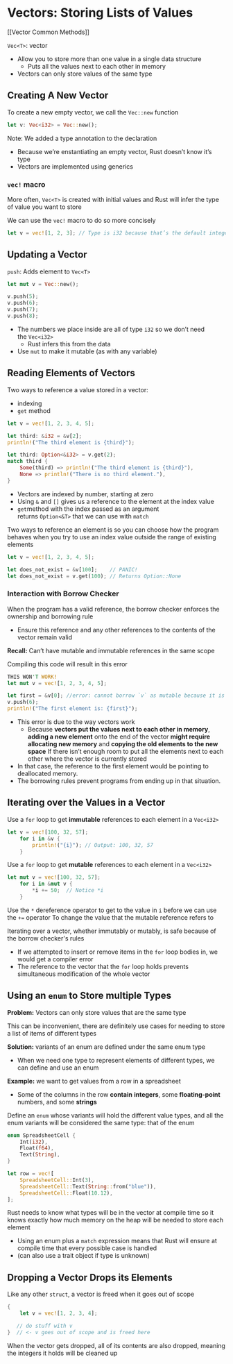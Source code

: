 # Vectors: Storing Lists of Values

[[Vector  Common Methods]]

`Vec<T>`: vector

- Allow you to store more than one value in a single data structure
    - Puts all the values next to each other in memory
- Vectors can only store values of the same type

## Creating A New Vector

To create a new empty vector, we call the `Vec::new` function

```rust
let v: Vec<i32> = Vec::new();
```

Note: We added a type annotation to the declaration

- Because we’re enstantiating an empty vector, Rust doesn’t know it’s type
- Vectors are implemented using generics

### `vec!` macro

More often, `Vec<T>` is created with initial values and Rust will infer the type of value you want to store

We can use the `vec!` macro to do so more concisely

```rust
let v = vec![1, 2, 3]; // Type is i32 because that’s the default integer type
```

## Updating a Vector

`push`: Adds element to `Vec<T>`

```rust
let mut v = Vec::new();

v.push(5);
v.push(6);
v.push(7);
v.push(8);
```

- The numbers we place inside are all of type `i32` so we don’t need the `Vec<i32>`
    - Rust infers this from the data
- Use `mut` to make it mutable (as with any variable)

## Reading Elements of Vectors

Two ways to reference a value stored in a vector:

- indexing
- `get` method

```rust
let v = vec![1, 2, 3, 4, 5];

let third: &i32 = &v[2];
println!("The third element is {third}");

let third: Option<&i32> = v.get(2);
match third {
    Some(third) => println!("The third element is {third}"),
    None => println!("There is no third element."),
}
```

- Vectors are indexed by number, starting at zero
- Using `&` and `[]` gives us a reference to the element at the index value
- `get`method with the index passed as an argument returns `Option<&T>` that we can use with `match`

Two ways to reference an element is so you can choose how the program behaves when you try to use an index value outside the range of existing elements

```rust
let v = vec![1, 2, 3, 4, 5];

let does_not_exist = &v[100];    // PANIC!
let does_not_exist = v.get(100); // Returns Option::None
```

### Interaction with Borrow Checker

When the program has a valid reference, the borrow checker enforces the ownership and borrowing rule

- Ensure this reference and any other references to the contents of the vector remain valid

**Recall:** Can’t have mutable and immutable references in the same scope

Compiling this code will result in this error

```rust
THIS WON'T WORK!
let mut v = vec![1, 2, 3, 4, 5];

let first = &v[0]; //error: cannot borrow `v` as mutable because it is also borrowed as immutablelabel
v.push(6);
println!("The first element is: {first}");
```

- This error is due to the way vectors work
    - Because **vectors put the values next to each other in memory**, **adding a new element** onto the end of the vector **might require allocating new memory** and **copying the old elements to the new space** If there isn’t enough room to put all the elements next to each other where the vector is currently stored
- In that case, the reference to the first element would be pointing to deallocated memory.
- The borrowing rules prevent programs from ending up in that situation.

## Iterating over the Values in a Vector

Use a `for` loop to get **immutable** references to each element in a `Vec<i32>` 

```rust
let v = vec![100, 32, 57];
    for i in &v {
        println!("{i}"); // Output: 100, 32, 57
    }
```

Use a `for` loop to get **mutable** references to each element in a `Vec<i32>` 

```rust
let mut v = vec![100, 32, 57];
    for i in &mut v {
        *i += 50;  // Notice *i
    }
```

Use the `*` dereference operator to get to the value in `i` before we can use the `+=` operator To change the value that the mutable reference refers to

Iterating over a vector, whether immutably or mutably, is safe because of the borrow checker's rules

- If we attempted to insert or remove items in the `for` loop bodies in, we would get a compiler error
- The reference to the vector that the `for` loop holds prevents simultaneous modification of the whole vector

## Using an `enum` to Store multiple Types

******************Problem:****************** Vectors can only store values that are the same type

This can be inconvenient, there are definitely use cases for needing to store a list of items of different types

******************Solution:****************** variants of an enum are defined under the same enum type

- When we need one type to represent elements of different types, we can define and use an enum

**Example:** we want to get values from a row in a spreadsheet 

- Some of the columns in the row **contain** **integers**, some **floating-point** numbers, and some **strings**

Define an `enum` whose variants will hold the different value types, and all the enum variants will be considered the same type: that of the enum

```rust
enum SpreadsheetCell {
    Int(i32),
    Float(f64),
    Text(String),
}

let row = vec![
    SpreadsheetCell::Int(3),
    SpreadsheetCell::Text(String::from("blue")),
    SpreadsheetCell::Float(10.12),
];
```

Rust needs to know what types will be in the vector at compile time so it knows exactly how much memory on the heap will be needed to store each element

- Using an enum plus a `match` expression means that Rust will ensure at compile time that every possible case is handled
- (can also use a trait object if type is unknown)

## Dropping a Vector Drops its Elements

Like any other `struct`, a vector is freed when it goes out of scope

```rust
{
    let v = vec![1, 2, 3, 4];

   // do stuff with v
}  // <- v goes out of scope and is freed here
```

When the vector gets dropped, all of its contents are also dropped, meaning the integers it holds will be cleaned up
